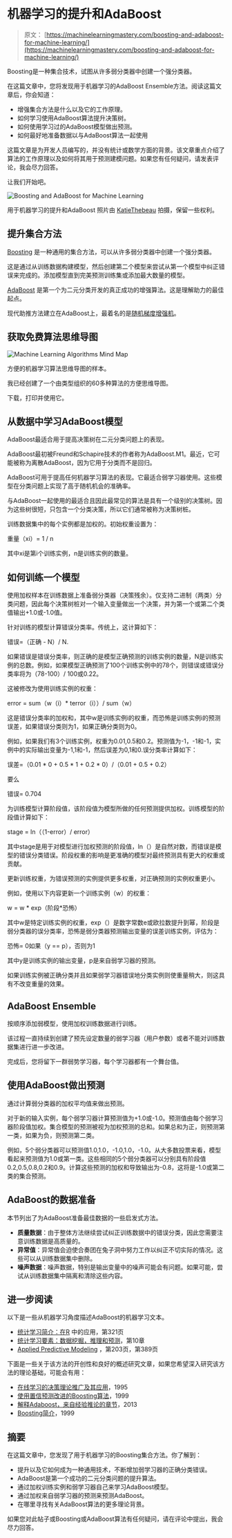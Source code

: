 # 机器学习的提升和AdaBoost

> 原文： [https://machinelearningmastery.com/boosting-and-adaboost-for-machine-learning/](https://machinelearningmastery.com/boosting-and-adaboost-for-machine-learning/)

Boosting是一种集合技术，试图从许多弱分类器中创建一个强分类器。

在这篇文章中，您将发现用于机器学习的AdaBoost Ensemble方法。阅读这篇文章后，你会知道：

*   增强集合方法是什么以及它的工作原理。
*   如何学习使用AdaBoost算法提升决策树。
*   如何使用学习过的AdaBoost模型做出预测。
*   如何最好地准备数据以与AdaBoost算法一起使用

这篇文章是为开发人员编写的，并没有统计或数学方面的背景。该文章重点介绍了算法的工作原理以及如何将其用于预测建模问题。如果您有任何疑问，请发表评论，我会尽力回答。

让我们开始吧。

![Boosting and AdaBoost for Machine Learning](img/31a8a431e0d8a245c7f4e0736ccedb79.jpg)

用于机器学习的提升和AdaBoost
照片由 [KatieThebeau](https://www.flickr.com/photos/katiethebeau/8917329233/) 拍摄，保留一些权利。

## 提升集合方法

[Boosting](https://en.wikipedia.org/wiki/Boosting_(machine_learning)) 是一种通用的集合方法，可以从许多弱分类器中创建一个强分类器。

这是通过从训练数据构建模型，然后创建第二个模型来尝试从第一个模型中纠正错误来完成的。添加模型直到完美预测训练集或添加最大数量的模型。

[AdaBoost](https://en.wikipedia.org/wiki/AdaBoost) 是第一个为二元分类开发的真正成功的增强算法。这是理解助力的最佳起点。

现代助推方法建立在AdaBoost上，最着名的是[随机梯度增强机](https://en.wikipedia.org/wiki/Gradient_boosting)。

## 获取免费算法思维导图

![Machine Learning Algorithms Mind Map](img/2ce1275c2a1cac30a9f4eea6edd42d61.jpg)

方便的机器学习算法思维导图的样本。

我已经创建了一个由类型组织的60多种算法的方便思维导图。

下载，打印并使用它。

## 从数据中学习AdaBoost模型

AdaBoost最适合用于提高决策树在二元分类问题上的表现。

AdaBoost最初被Freund和Schapire技术的作者称为AdaBoost.M1。最近，它可能被称为离散AdaBoost，因为它用于分类而不是回归。

AdaBoost可用于提高任何机器学习算法的表现。它最适合弱学习器使用。这些模型在分类问题上实现了高于随机机会的准确率。

与AdaBoost一起使用的最适合且因此最常见的算法是具有一个级别的决策树。因为这些树很短，只包含一个分类决策，所以它们通常被称为决策树桩。

训练数据集中的每个实例都是加权的。初始权重设置为：

重量（xi）= 1 / n

其中xi是第i个训练实例，n是训练实例的数量。

## 如何训练一个模型

使用加权样本在训练数据上准备弱分类器（决策残余）。仅支持二进制（两类）分类问题，因此每个决策树桩对一个输入变量做出一个决策，并为第一个或第二个类值输出+1.0或-1.0值。

针对训练的模型计算错误分类率。传统上，这计算如下：

错误=（正确 - N）/ N.

如果错误是错误分类率，则正确的是模型正确预测的训练实例的数量，N是训练实例的总数。例如，如果模型正确预测了100个训练实例中的78个，则错误或错误分类率将为（78-100）/ 100或0.22。

这被修改为使用训练实例的权重：

error = sum（w（i）* terror（i））/ sum（w）

这是错误分类率的加权和，其中w是训练实例i的权重，而恐怖是训练实例i的预测误差，如果错误分类则为1，如果正确分类则为0。

例如，如果我们有3个训练实例，权重为0.01,0.5和0.2。预测值为-1，-1和-1，实例中的实际输出变量为-1,1和-1，然后误差为0,1和0.误分类率计算如下：

误差=（0.01 * 0 + 0.5 * 1 + 0.2 * 0）/（0.01 + 0.5 + 0.2）

要么

错误= 0.704

为训练模型计算阶段值，该阶段值为模型所做的任何预测提供加权。训练模型的阶段值计算如下：

stage = ln（（1-error）/ error）

其中stage是用于对模型进行加权预测的阶段值，ln（）是自然对数，而错误是模型的错误分类错误。阶段权重的影响是更准确的模型对最终预测具有更大的权重或贡献。

更新训练权重，为错误预测的实例提供更多权重，对正确预测的实例权重更小。

例如，使用以下内容更新一个训练实例（w）的权重：

w = w * exp（阶段*恐怖）

其中w是特定训练实例的权重，exp（）是数字常数e或欧拉数提升到幂，阶段是弱分类器的误分类率，恐怖是弱分类器预测输出变量的误差训练实例，评估为：

恐怖= 0如果（y == p），否则为1

其中y是训练实例的输出变量，p是来自弱学习器的预测。

如果训练实例被正确分类并且如果弱学习器错误地分类实例则使重量稍大，则这具有不改变重量的效果。

## AdaBoost Ensemble

按顺序添加弱模型，使用加权训练数据进行训练。

该过程一直持续到创建了预先设定数量的弱学习器（用户参数）或者不能对训练数据集进行进一步改进。

完成后，您将留下一群弱势学习器，每个学习器都有一个舞台值。

## 使用AdaBoost做出预测

通过计算弱分类器的加权平均值来做出预测。

对于新的输入实例，每个弱学习器计算预测值为+1.0或-1.0。预测值由每个弱学习器阶段值加权。集合模型的预测被视为加权预测的总和。如果总和为正，则预测第一类，如果为负，则预测第二类。

例如，5个弱分类器可以预测值1.0,1.0，-1.0,1.0，-1.0。从大多数投票来看，模型看起来预测值为1.0或第一类。这些相同的5个弱分类器可以分别具有阶段值0.2,0.5,0.8,0.2和0.9。计算这些预测的加权和导致输出为-0.8，这将是-1.0或第二类的集合预测。

## AdaBoost的数据准备

本节列出了为AdaBoost准备最佳数据的一些启发式方法。

*   **质量数据**：由于整体方法继续尝试纠正训练数据中的错误分类，因此您需要注意训练数据是高质量的。
*   **异常值**：异常值会迫使合奏团在兔子洞中努力工作以纠正不切实际的情况。这些可以从训练数据集中删除。
*   **噪声数据**：噪声数据，特别是输出变量中的噪声可能会有问题。如果可能，尝试从训练数据集中隔离和清除这些内容。

## 进一步阅读

以下是一些从机器学习角度描述AdaBoost的机器学习文本。

*   [统计学习简介：在R](http://www.amazon.com/dp/1461471370?tag=inspiredalgor-20) 中的应用，第321页
*   [统计学习要素：数据挖掘，推理和预测](http://www.amazon.com/dp/0387848576?tag=inspiredalgor-20)，第10章
*   [Applied Predictive Modeling](http://www.amazon.com/dp/1461468485?tag=inspiredalgor-20) ，第203页，第389页

下面是一些关于该方法的开创性和良好的概述研究文章，如果您希望深入研究该方法的理论基础，可能会有用：

*   [在线学习的决策理论推广及其应用](http://link.springer.com/chapter/10.1007/3-540-59119-2_166#page-1)，1995
*   [使用置信预测改进的Boosting算法](http://link.springer.com/article/10.1023/A:1007614523901)，1999
*   [解释Adaboost，来自经验推论的章节](http://link.springer.com/chapter/10.1007/978-3-642-41136-6_5)，2013
*   [Boosting简介](http://www.site.uottawa.ca/~stan/csi5387/boost-tut-ppr.pdf)，1999

## 摘要

在这篇文章中，您发现了用于机器学习的Boosting集合方法。你了解到：

*   提升以及它如何成为一种通用技术，不断增加弱学习器的正确分类错误。
*   AdaBoost是第一个成功的二元分类问题的提升算法。
*   通过加权训练实例和弱学习器自己来学习AdaBoost模型。
*   通过加权来自弱学习器的预测来预测AdaBoost。
*   在哪里寻找有关AdaBoost算法的更多理论背景。

如果您对此帖子或Boosting或AdaBoost算法有任何疑问，请在评论中提出，我会尽力回答。
